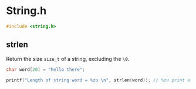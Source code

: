 # String.h

```c
#include <string.h>
```

## strlen

Return the size `size_t` of a string, excluding the `\0`.

```c
char word[20] = "hello there";

printf("Length of string word = %zu \n", strlen(word)); // %zu print a size_t

```
